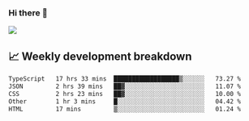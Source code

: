 ### Hi there 👋
<img align="center" src="https://github-readme-stats.vercel.app/api?username=Tumao727&show_icons=true&hide_title=true&theme=dracula" />


## 📈 Weekly development breakdown
<!--START_SECTION:waka-->

```txt
TypeScript   17 hrs 33 mins  ██████████████████▒░░░░░░   73.27 %
JSON         2 hrs 39 mins   ██▓░░░░░░░░░░░░░░░░░░░░░░   11.07 %
CSS          2 hrs 23 mins   ██▓░░░░░░░░░░░░░░░░░░░░░░   10.00 %
Other        1 hr 3 mins     █░░░░░░░░░░░░░░░░░░░░░░░░   04.42 %
HTML         17 mins         ▒░░░░░░░░░░░░░░░░░░░░░░░░   01.24 %
```

<!--END_SECTION:waka-->